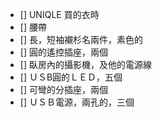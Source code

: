 ---
---

- [] UNIQLE 買的衣時
- [] 腰帶
- [] 長，短袖襯杉名兩件，素色的
- [] 圓的遙控插座，兩個
- [] 臥房內的攝影機，及他的電源線
- [] ＵＳB圓的ＬＥＤ，五個
- [] 可彎的分插座，兩個
- [] ＵＳＢ電源，兩孔的，三個

